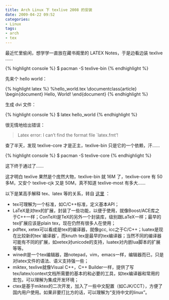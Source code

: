 ```yaml
---
title: Arch Linux 下 texlive 2008 的安装
date: 2009-04-22 09:52
categories:
- Linux
tags:
- arch
- tex
---
```


最近忙里偷闲，想学学一直放在藏书阁里的 LATEX Notes，于是边看边装 texlive
……

{% highlight console %}
$ pacman -S texlive-bin
{% endhighlight %}

先来个 hello world：

{% highlight latex %}
%hello_world.tex
\documentclass{article}
\begin{document}
Hello, World!
\end{document}
{% endhighlight %}

生成 dvi 文件：

{% highlight console %}
$ latex hello_world
{% endhighlight %}

很无情地给出错误：

> Latex error: I can’t find the format file \`latex.fmt’!

查了半天，发现 texlive-core 才是正主，texlive-bin 只是它的一个依赖，汗……

{% highlight console %}
$ pacman -S texlive-core
{% endhighlight %}

这下终于通过了……

这才明白 texlive 果然是个庞然大物，texlive-bin 就 16M 了，texlive-core
有 50 多M，又安个 texlive-cjk 又是 50M，真不知道 texlive-most 有多大……

以下是某高手解释 tex、latex 等的关系，转自
[这里](http://bbs.ctex.org/viewthread.php?tid=40867) ：

-   tex可理解为一个标准，如C/C++标准，定义基本API；
-   LaTeX是对tex的扩展，封装了一些功能，以便于使用，就像Boost/ACE库之于C++一样；ConTeXt是TeX的另外一个封装库，级别跟LaTeX一样；最早的tex扩展应该是plain
    tex，现在仍然有很多人在使用；
-   pdftex, xetex可以看成是tex的编译器，就像gcc,
    icc之于C/C++；luatex是现在比较新的tex\`编译器’，而knuth
    tex是最早的tex编译器；当然不同的编译器可能有不同的扩展，如xetex对unicode的支持，luatex对内嵌lua脚本的扩展等等。
-   winedt是一个tex编辑器，跟notepad，vim，emacs一样，编辑器而已，只是对latex文件的语法、语义支持强一些；
-   miktex, texlive就像Visual C++，C++
    Builder一样，提供了写tex/latex/context文档所需要的基本的和必要的工具，如tex编译器和常用的宏包，可以理解为集成开发环境；
-   ctex是基于miktex的二次开发，加入了一些中文配置（如CJK/CCT），方便了国内用户使用。如果非要打比方的话，可以理解为“支持中文的linux”。

